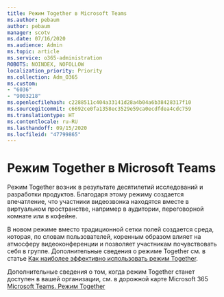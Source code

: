 ```yaml
---
title: Режим Together в Microsoft Teams
ms.author: pebaum
author: pebaum
manager: scotv
ms.date: 07/16/2020
ms.audience: Admin
ms.topic: article
ms.service: o365-administration
ROBOTS: NOINDEX, NOFOLLOW
localization_priority: Priority
ms.collection: Adm_O365
ms.custom:
- "6036"
- "9003218"
ms.openlocfilehash: c2288511c404a33141d28a4b04a6b38428317f10
ms.sourcegitcommit: c6692ce0fa1358ec3529e59ca0ecdfdea4cdc759
ms.translationtype: HT
ms.contentlocale: ru-RU
ms.lasthandoff: 09/15/2020
ms.locfileid: "47799865"
---
```

# <a name="microsoft-teams-together-mode"></a>Режим Together в Microsoft Teams

Режим Together возник в результате десятилетий исследований и разработки продуктов. Благодаря этому режиму создается впечатление, что участники видеозвонка находятся вместе в виртуальном пространстве, например в аудитории, переговорной комнате или в кофейне. 

В новом режиме вместо традиционной сетки полей создается среда, которая, по словам пользователей, коренным образом влияет на атмосферу видеоконференции и позволяет участникам почувствовать себя в группе. Дополнительные сведения о режиме Together см. в статье [Как наиболее эффективно использовать режим Together](https://techcommunity.microsoft.com/t5/microsoft-teams-blog/how-to-get-the-most-from-together-mode/ba-p/1509496).  

Дополнительные сведения о том, когда режим Together станет доступен в вашей организации, см. в дорожной карте Microsoft 365 [Microsoft Teams. Режим Together](https://www.microsoft.com/microsoft-365/roadmap?featureid=65942)